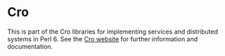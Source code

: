 # Cro

This is part of the Cro libraries for implementing services and distributed
systems in Perl 6. See the [Cro website](http://cro.services/) for further
information and documentation.
